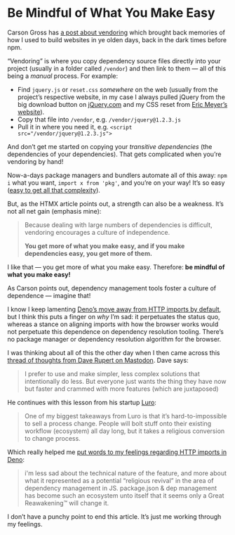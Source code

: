 # Be Mindful of What You Make Easy

Carson Gross has [a post about vendoring](https://htmx.org/essays/vendoring/) which brought back memories of how I used to build websites in ye olden days, back in the dark times before npm.

“Vendoring” is where you copy dependency source files directly into your project (usually in a folder called `/vendor`) and then link to them — all of this being a _manual_ process. For example:

- Find `jquery.js` or `reset.css` _somewhere_ on the web (usually from the project’s respective website, in my case I always pulled jQuery from the big download button on [jQuery.com](https://jquery.com) and my CSS reset from [Eric Meyer’s website](http://meyerweb.com/eric/tools/css/reset/ )).
- Copy that file into `/vendor`, e.g. `/vendor/jquery@1.2.3.js`
- Pull it in where you need it, e.g. `<script src="/vendor/jquery@1.2.3.js">`

And don’t get me started on copying your _transitive dependencies_ (the dependencies of your dependencies). That gets complicated when you’re vendoring by hand!

Now-a-days package managers and bundlers automate all of this away: `npm i` what you want, `import x from 'pkg'`, and you’re on your way! It’s so easy ([easy to get all that complexity](https://notes.jim-nielsen.com/#2016-11-18T1230)).

But, as the HTMX article points out, a strength can also be a weakness. It’s not all net gain (emphasis mine):

> Because dealing with large numbers of dependencies is difficult, vendoring encourages a culture of independence.
> 
> **You get more of what you make easy, and if you make dependencies easy, you get more of them.**

I like that — you get more of what you make easy. Therefore: **be mindful of what you make easy!**

As Carson points out, dependency management tools foster a culture of dependence — imagine that!

I know I keep lamenting [Deno’s move away from HTTP imports by default](https://blog.jim-nielsen.com/2024/deno-de-emphasizes-http-imports/), but I think this puts a finger on _why_ I’m sad: it perpetuates the status quo, whereas a stance on aligning imports with how the browser works would not perpetuate this dependence on dependency resolution tooling. There’s no package manager or dependency resolution algorithm for the browser.

I was thinking about all of this the other day when I then came across this [thread of thoughts from Dave Rupert on Mastodon](https://mastodon.social/@davatron5000/114178512245323292). Dave says:
 
 > I prefer to use and make simpler, less complex solutions that intentionally do less. But everyone just wants the thing they have now but faster and crammed with more features (which are juxtaposed)

He continues with this lesson from his startup [Luro](https://luroapp.com):

> One of my biggest takeaways from Luro is that it’s hard-to-impossible to sell a process change. People will bolt stuff onto their existing workflow (ecosystem) all day long, but it takes a religious conversion to change process.

Which really helped me [put words to my feelings regarding HTTP imports in Deno](https://mastodon.social/@jimniels/114178827913627054):

> i'm less sad about the technical nature of the feature, and more about what it represented as a potential “religious revival” in the area of dependency management in JS. package.json & dep management has become such an ecosystem unto itself that it seems only a Great Reawakening™️ will change it.

I don’t have a punchy point to end this article. It’s just me working through my feelings.